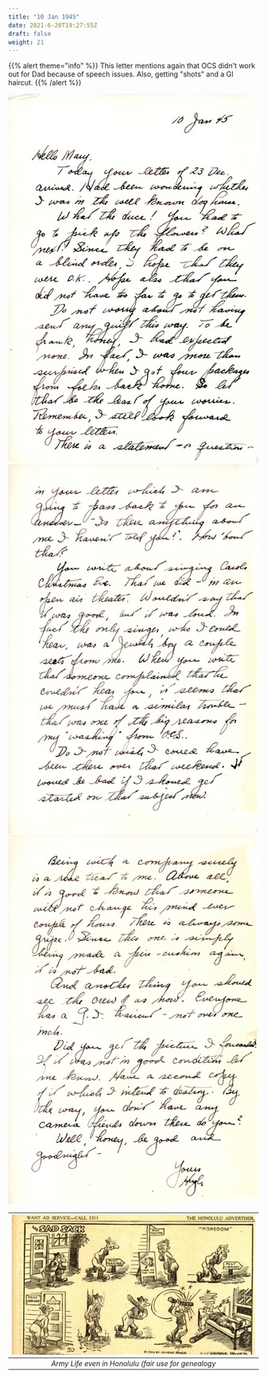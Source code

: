 ```yaml
---
title: "10 Jan 1945"
date: 2021-6-20T19:27:55Z
draft: false
weight: 21
---
```

 {{% alert theme="info" %}} This letter mentions again that OCS didn't work out for Dad because of speech issues.  Also, getting "shots" and a GI haircut.    {{% /alert %}}

![page 1](img050.jpg)
![page 2](img051.jpg)
![page 3](img052.jpg)

| ![patch](img053.jpg?height=300px)|
|:---:|
|*Army Life even in Honolulu (fair use for genealogy*|


